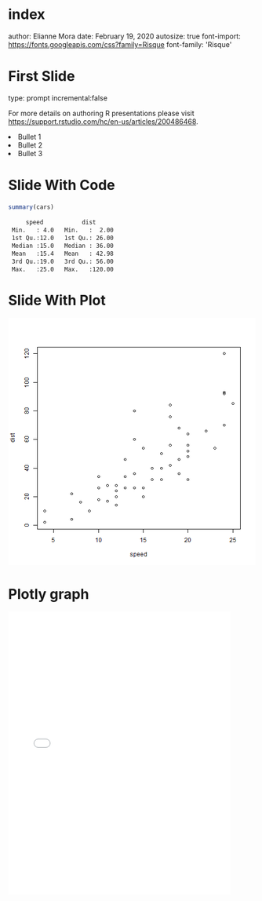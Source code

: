 index
========================================================
author: Elianne Mora
date: February 19, 2020
autosize: true
font-import: https://fonts.googleapis.com/css?family=Risque
font-family: 'Risque' 
<!-- https://emora034.github.io/Rpres-021920/ -->

First Slide
========================================================
type: prompt
incremental:false

For more details on authoring R presentations please visit <https://support.rstudio.com/hc/en-us/articles/200486468>.
<li class="fragment fade-in" data-fragment-index="3"> Bullet 1</li>
<li class="fragment fade-in" data-fragment-index="2"> Bullet 2</li>
<li class="fragment fade-in" data-fragment-index="1"> Bullet 3</li>


Slide With Code
========================================================


```r
summary(cars)
```

```
     speed           dist       
 Min.   : 4.0   Min.   :  2.00  
 1st Qu.:12.0   1st Qu.: 26.00  
 Median :15.0   Median : 36.00  
 Mean   :15.4   Mean   : 42.98  
 3rd Qu.:19.0   3rd Qu.: 56.00  
 Max.   :25.0   Max.   :120.00  
```

Slide With Plot
========================================================

![plot of chunk unnamed-chunk-2](index-figure/unnamed-chunk-2-1.png)

Plotly graph
========================================================



<style>
  .p_iframe iframe {
    width:90%;
    height:576px;
}
</style>

<div class="p_iframe">
<iframe frameborder="0" seamless='seamless' scrolling=no src="plotly.html"></iframe>
</div>

